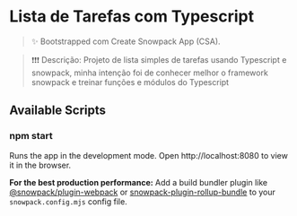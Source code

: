 # Lista de Tarefas com Typescript

> ✨ Bootstrapped com Create Snowpack App (CSA).

> ❗❗❗ Descrição: Projeto de lista simples de tarefas usando Typescript e snowpack, minha intenção foi de conhecer melhor o framework snowpack e treinar funções e módulos do Typescript

## Available Scripts
### npm start
Runs the app in the development mode.
Open http://localhost:8080 to view it in the browser.






**For the best production performance:** Add a build bundler plugin like [@snowpack/plugin-webpack](https://github.com/snowpackjs/snowpack/tree/main/plugins/plugin-webpack) or [snowpack-plugin-rollup-bundle](https://github.com/ParamagicDev/snowpack-plugin-rollup-bundle) to your `snowpack.config.mjs` config file.

